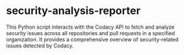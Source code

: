 # security-analysis-reporter
This Python script interacts with the Codacy API to fetch and analyze security issues across all repositories and pull requests in a specified organization. It provides a comprehensive overview of security-related issues detected by Codacy.
